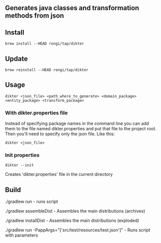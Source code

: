## Generates java classes and transformation methods from json

## Install

```
brew install --HEAD rongi/tap/dikter
```

## Update

```
brew reinstall --HEAD rongi/tap/dikter
```

## Usage

`dikter <json_file> <path_where_to_generate> <domain_package> <entity_package> <transform_package>`

### With dikter.properties file

Instead of specifying package names in the command line you can add them to the file named dikter.properties and put that file to the project root. Then you'll need to specify only the json file. Like this:

`dikter <json_file>`

### Init properties

`dikter --init`

Creates 'dikter.properties' file in the current directory

## Build

./gradlew run - runs script

./gradlew assembleDist - Assembles the main distributions (archives)

./gradlew installDist - Assembles the main distributions (exploded)

./gradlew run -PappArgs="['src/test/resources/test.json']" - Runs script with parameters
